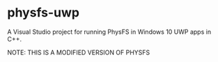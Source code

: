 # physfs-uwp
A Visual Studio project for running PhysFS in Windows 10 UWP apps in C++.

NOTE: THIS IS A MODIFIED VERSION OF PHYSFS
